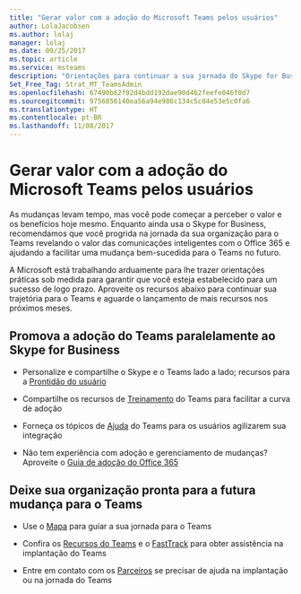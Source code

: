 ```yaml
---
title: "Gerar valor com a adoção do Microsoft Teams pelos usuários"
author: LolaJacobsen
ms.author: lolaj
manager: lolaj
ms.date: 09/25/2017
ms.topic: article
ms.service: msteams
description: "Orientações para continuar a sua jornada do Skype for Business para o Microsoft Teams."
Set_Free_Tag: Strat_MT_TeamsAdmin
ms.openlocfilehash: 67490b62f02d4bdd192dae90d462feefe046f0d7
ms.sourcegitcommit: 9756856140ea56a94e986c134c5c04e53e5c0fa6
ms.translationtype: HT
ms.contentlocale: pt-BR
ms.lasthandoff: 11/08/2017
---
```

<a name="drive-value-with-microsoft-teams-through-user-adoption"></a>Gerar valor com a adoção do Microsoft Teams pelos usuários
================================================================


As mudanças levam tempo, mas você pode começar a perceber o valor e os benefícios hoje mesmo. Enquanto ainda usa o Skype for Business, recomendamos que você progrida na jornada da sua organização para o Teams revelando o valor das comunicações inteligentes com o Office 365 e ajudando a facilitar uma mudança bem-sucedida para o Teams no futuro.

A Microsoft está trabalhando arduamente para lhe trazer orientações práticas sob medida para garantir que você esteja estabelecido para um sucesso de logo prazo. Aproveite os recursos abaixo para continuar sua trajetória para o Teams e aguarde o lançamento de mais recursos nos próximos meses.

## <a name="promote-adoption-of-teams-alongside-skype-for-business"></a>Promova a adoção do Teams paralelamente ao Skype for Business 

- Personalize e compartilhe o Skype e o Teams lado a lado; recursos para a [Prontidão do usuário](https://go.microsoft.com/fwlink/?linkid=859044)

- Compartilhe os recursos de [Treinamento](https://support.office.com/article/Office-Training-Center-b8f02f81-ec85-4493-a39b-4c48e6bc4bfb) do Teams para facilitar a curva de adoção

- Forneça os tópicos de [Ajuda](https://support.office.com/teams) do Teams para os usuários agilizarem sua integração

- Não tem experiência com adoção e gerenciamento de mudanças? Aproveite o [Guia de adoção do Office 365](https://go.microsoft.com/fwlink/?linkid=859045)


## <a name="get-your-organizaton-ready-for-your-future-move-to-teams"></a>Deixe sua organização pronta para a futura mudança para o Teams

- Use o [Mapa](https://go.microsoft.com/fwlink/?linkid=859047) para guiar a sua jornada para o Teams

- Confira os [Recursos do Teams](https://go.microsoft.com/fwlink/?linkid=859048) e o [FastTrack](https://go.microsoft.com/fwlink/?linkid=859049) para obter assistência na implantação do Teams

- Entre em contato com os [Parceiros](https://go.microsoft.com/fwlink/?linkid=859050) se precisar de ajuda na implantação ou na jornada do Teams



